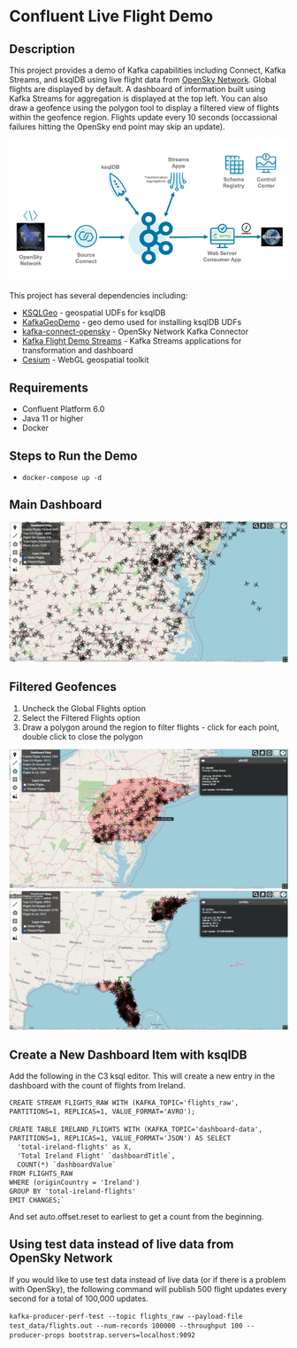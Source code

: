 # Confluent Live Flight Demo


## Description

This project provides a demo of Kafka capabilities including Connect, Kafka Streams, and ksqlDB using live flight data from [OpenSky Network](https://opensky-network.org/). Global flights are displayed by default. A dashboard of information built using Kafka Streams for aggregation is displayed at the top left. You can also draw a geofence using the polygon tool to display a filtered view of flights within the geofence region. Flights update every 10 seconds (occassional failures hitting the OpenSky end point may skip an update).

![alt text](https://github.com/michaelpeacock/flight-demo-web-app/raw/main/src/main/resources/static/images/FlightDemo.png "Flight Demo")

This project has several dependencies including:

  * [KSQLGeo](https://github.com/wlaforest/KSQLGeo) - geospatial UDFs for ksqlDB
  * [KafkaGeoDemo](https://github.com/wlaforest/KafkaGeoDemo) - geo demo used for installing ksqlDB UDFs
  * [kafka-connect-opensky](https://github.com/nbuesing/kafka-connect-opensky) - OpenSky Network Kafka Connector
  * [Kafka Flight Demo Streams](https://github.com/michaelpeacock/kafka-flight-demo-streams) - Kafka Streams applications for transformation and dashboard
  * [Cesium](https://github.com/CesiumGS/cesium) - WebGL geospatial toolkit


## Requirements
  * Confluent Platform 6.0
  * Java 11 or higher
  * Docker

## Steps to Run the Demo
  * `docker-compose up -d` 

## Main Dashboard
![alt text](https://github.com/michaelpeacock/flight-demo-web-app/raw/main/src/main/resources/static/images/global-flights.png "Global Flights")

## Filtered Geofences
  1. Uncheck the Global Flights option
  2. Select the Filtered Flights option
  3. Draw a polygon around the region to filter flights - click for each point, double click to close the polygon

![alt text](https://github.com/michaelpeacock/flight-demo-web-app/raw/main/src/main/resources/static/images/filtered-flghts1.png "Filtered Philly Flights")
![alt text](https://github.com/michaelpeacock/flight-demo-web-app/raw/main/src/main/resources/static/images/filtered-flights2.png "Filtered Florida Flights")

## Create a New Dashboard Item with ksqlDB
Add the following in the C3 ksql editor. This will create a new entry in the dashboard with the count of flights from Ireland.

````
CREATE STREAM FLIGHTS_RAW WITH (KAFKA_TOPIC='flights_raw', PARTITIONS=1, REPLICAS=1, VALUE_FORMAT='AVRO');

CREATE TABLE IRELAND_FLIGHTS WITH (KAFKA_TOPIC='dashboard-data', PARTITIONS=1, REPLICAS=1, VALUE_FORMAT='JSON') AS SELECT
  'total-ireland-flights' as X,
  'Total Ireland Flight' `dashboardTitle`,
  COUNT(*) `dashboardValue`
FROM FLIGHTS_RAW
WHERE (originCountry = 'Ireland')
GROUP BY 'total-ireland-flights'
EMIT CHANGES;`
````

And set auto.offset.reset to earliest to get a count from the beginning.

## Using test data instead of live data from OpenSky Network

If you would like to use test data instead of live data (or if there is a problem with OpenSky), the following command will publish 500 flight updates every second for a total of 100,000 updates.

`kafka-producer-perf-test --topic flights_raw --payload-file test_data/flights.out --num-records 100000 --throughput 100 --producer-props bootstrap.servers=localhost:9092`

